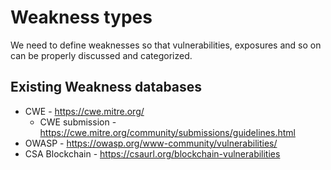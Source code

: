 # Weakness types

We need to define weaknesses so that vulnerabilities, exposures and so on can be properly discussed and categorized.

## Existing Weakness databases

* CWE - https://cwe.mitre.org/
  * CWE submission - https://cwe.mitre.org/community/submissions/guidelines.html
* OWASP - https://owasp.org/www-community/vulnerabilities/
* CSA Blockchain - https://csaurl.org/blockchain-vulnerabilities
